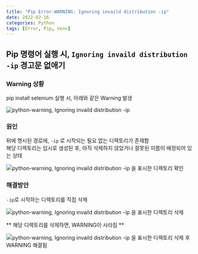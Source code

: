 ```yaml
---
title: "Pip Error-WARNING: Ignoring invaild distribution -ip"
date: 2022-02-16
categories: Python
tags: [Error, Pip, Venv]
---
```


Pip 명령어 실행 시, `Ignoring invaild distribution -ip` 경고문 없애기
------

### Warning 상황

pip install selenium 실행 시, 아래와 같은 Warning 발생  

![python-warning, Ignoring invaild distribution -ip](https://user-images.githubusercontent.com/76153041/154229759-3a872fbd-370d-4303-bd15-e053eb2827ed.png)  


### 원인

뒤에 명시된 경로에, `-ip` 로 시작되는 필요 없는 디렉토리가 존재함  
해당 디렉토리는 임시로 생성된 후, 아직 삭제하지 않았거나 잘못된 이름이 배정되어 있는 상태

![python-warning, Ignoring invaild distribution -ip 을 표시한 디렉토리 확인](https://user-images.githubusercontent.com/76153041/154229906-59930097-fce2-42a9-9c88-acb1fca67dab.png)  

### 해결방안

`-ip`로 시작하는 디렉토리를 직접 삭제

![python-warning, Ignoring invaild distribution -ip 을 표시한 디렉토리 삭제](https://user-images.githubusercontent.com/76153041/154229784-99ba096e-8645-45e5-96e6-fe45bcccd276.png)  

** 해당 디렉토리를 삭제하면, WARNING이 사라짐 **

![python-warning, Ignoring invaild distribution -ip 을 표시한 디렉토리 삭제 후 WARNING 해결됨](https://user-images.githubusercontent.com/76153041/154229799-47af874e-e7a2-4d7e-8d1f-82affd7dc51e.png)



